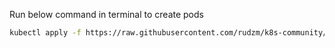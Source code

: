Run below command in terminal to create pods

```sh
kubectl apply -f https://raw.githubusercontent.com/rudzm/k8s-community/master/deployment.yaml
```

